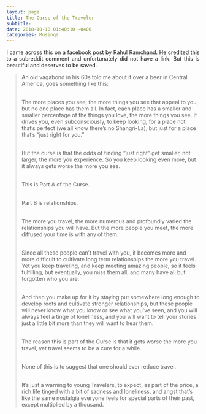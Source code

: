```yaml
---
layout: page
title: The Curse of the Traveler
subtitle: 
date: 2018-10-10 01:40:10 -0400
categories: Musings
---
```


<p align="justify"> I came across this on a facebook post by Rahul Ramchand. He credited this to a subreddit comment and unfortunately did not have a link. But this is beautiful and deserves to be saved. </p>


<blockquote>

An old vagabond in his 60s told me about it over a beer in Central America, goes something like this: <br> <br>

The more places you see, the more things you see that appeal to you, but no one place has them all. In fact, each place has a smaller and smaller percentage of the things you love, the more things you see. It drives you, even subconsciously, to keep looking, for a place not that’s perfect (we all know there’s no Shangri-La), but just for a place that’s “just right for you.” <br> <br>

But the curse is that the odds of finding “just right” get smaller, not larger, the more you experience. So you keep looking even more, but it always gets worse the more you see. <br> <br>

This is Part A of the Curse.<br> <br>

Part B is relationships. <br> <br>

The more you travel, the more numerous and profoundly varied the relationships you will have. But the more people you meet, the more diffused your time is with any of them. <br> <br>

Since all these people can’t travel with you, it becomes more and more difficult to cultivate long term relationships the more you travel. Yet you keep traveling, and keep meeting amazing people, so it feels fulfilling, but eventually, you miss them all, and many have all but forgotten who you are. <br> <br>

And then you make up for it by staying put somewhere long enough to develop roots and cultivate stronger relationships, but these people will never know what you know or see what you’ve seen, and you will always feel a tinge of loneliness, and you will want to tell your stories just a little bit more than they will want to hear them. <br> <br>

The reason this is part of the Curse is that it gets worse the more you travel, yet travel seems to be a cure for a while. <br> <br>

None of this is to suggest that one should ever reduce travel. <br> <br>

It’s just a warning to young Travelers, to expect, as part of the price, a rich life tinged with a bit of sadness and loneliness, and angst that’s like the same nostalgia everyone feels for special parts of their past, except multiplied by a thousand.

</blockquote>
